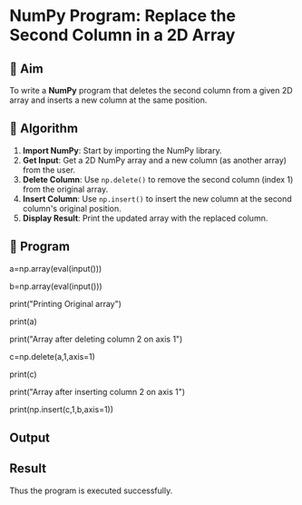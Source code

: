 # NumPy Program: Replace the Second Column in a 2D Array

## 🎯 Aim
To write a **NumPy** program that deletes the second column from a given 2D array and inserts a new column at the same position.

## 🧠 Algorithm
1. **Import NumPy**: Start by importing the NumPy library.
2. **Get Input**: Get a 2D NumPy array and a new column (as another array) from the user.
3. **Delete Column**: Use `np.delete()` to remove the second column (index 1) from the original array.
4. **Insert Column**: Use `np.insert()` to insert the new column at the second column's original position.
5. **Display Result**: Print the updated array with the replaced column.

## 🧾 Program

a=np.array(eval(input()))

b=np.array(eval(input()))

print("Printing Original array")

print(a)

print("Array after deleting column 2 on axis 1")

c=np.delete(a,1,axis=1)

print(c)

print("Array after inserting column 2 on axis 1")

print(np.insert(c,1,b,axis=1))


## Output

## Result
Thus the program is executed successfully.
